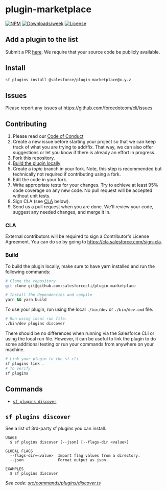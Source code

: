 # plugin-marketplace

[![NPM](https://img.shields.io/npm/v/@salesforce/plugin-marketplace.svg?label=@salesforce/plugin-marketplace)](https://www.npmjs.com/package/@salesforce/plugin-marketplace) [![Downloads/week](https://img.shields.io/npm/dw/@salesforce/plugin-marketplace.svg)](https://npmjs.org/package/@salesforce/plugin-marketplace) [![License](https://img.shields.io/badge/License-BSD%203--Clause-brightgreen.svg)](https://raw.githubusercontent.com/salesforcecli/plugin-marketplace/main/LICENSE.txt)

## Add a plugin to the list

Submit a PR [here](/src/shared/plugins.ts). We require that your source code be publicly available.

## Install

```bash
sf plugins install @salesforce/plugin-marketplace@x.y.z
```

## Issues

Please report any issues at https://github.com/forcedotcom/cli/issues

## Contributing

1. Please read our [Code of Conduct](CODE_OF_CONDUCT.md)
2. Create a new issue before starting your project so that we can keep track of
   what you are trying to add/fix. That way, we can also offer suggestions or
   let you know if there is already an effort in progress.
3. Fork this repository.
4. [Build the plugin locally](#build)
5. Create a _topic_ branch in your fork. Note, this step is recommended but technically not required if contributing using a fork.
6. Edit the code in your fork.
7. Write appropriate tests for your changes. Try to achieve at least 95% code coverage on any new code. No pull request will be accepted without unit tests.
8. Sign CLA (see [CLA](#cla) below).
9. Send us a pull request when you are done. We'll review your code, suggest any needed changes, and merge it in.

### CLA

External contributors will be required to sign a Contributor's License
Agreement. You can do so by going to https://cla.salesforce.com/sign-cla.

### Build

To build the plugin locally, make sure to have yarn installed and run the following commands:

```bash
# Clone the repository
git clone git@github.com:salesforcecli/plugin-marketplace

# Install the dependencies and compile
yarn && yarn build
```

To use your plugin, run using the local `./bin/dev` or `./bin/dev.cmd` file.

```bash
# Run using local run file.
./bin/dev plugins discover
```

There should be no differences when running via the Salesforce CLI or using the local run file. However, it can be useful to link the plugin to do some additional testing or run your commands from anywhere on your machine.

```bash
# Link your plugin to the sf cli
sf plugins link .
# To verify
sf plugins
```

## Commands

<!-- commands -->

- [`sf plugins discover`](#sf-plugins-discover)

## `sf plugins discover`

See a list of 3rd-party sf plugins you can install.

```
USAGE
  $ sf plugins discover [--json] [--flags-dir <value>]

GLOBAL FLAGS
  --flags-dir=<value>  Import flag values from a directory.
  --json               Format output as json.

EXAMPLES
  $ sf plugins discover
```

_See code: [src/commands/plugins/discover.ts](https://github.com/salesforcecli/plugin-marketplace/blob/1.2.21/src/commands/plugins/discover.ts)_

<!-- commandsstop -->
